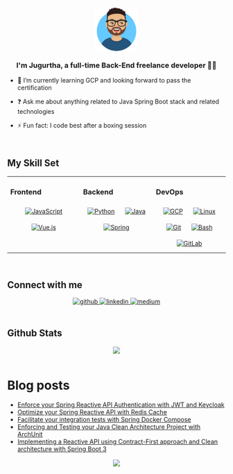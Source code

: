 <div align="center">
<img src="img/avatar.png" align="center" style="width: 20%" />
</div>  


### <div align="center">I'm Jugurtha, a full-time Back-End freelance developer 👨‍💻</div>


- 🌱 I’m currently learning GCP and looking forward to pass the certification


- ❓ Ask me about anything related to Java Spring Boot stack and related technologies


- ⚡ Fun fact: I code best after a boxing session


<br/>  


## My Skill Set
<table><tr><td valign="top" width="33%">



### Frontend
<div align="center">  
<a href="https://www.javascript.com/" target="_blank"><img style="margin: 10px" src="https://profilinator.rishav.dev/skills-assets/javascript-original.svg" alt="JavaScript" height="50" /></a>  
<a href="https://vuejs.org/" target="_blank"><img style="margin: 10px" src="https://profilinator.rishav.dev/skills-assets/vuejs-original-wordmark.svg" alt="Vue.js" height="50" /></a>  
</div>

</td><td valign="top" width="33%">



### Backend
<div align="center">  
<a href="https://www.python.org/" target="_blank"><img style="margin: 10px" src="https://profilinator.rishav.dev/skills-assets/python-original.svg" alt="Python" height="50" /></a>  
<a href="https://www.java.com/" target="_blank"><img style="margin: 10px" src="https://profilinator.rishav.dev/skills-assets/java-original-wordmark.svg" alt="Java" height="50" /></a>  
<a href="https://docs.spring.io/spring-framework/docs/3.0.x/reference/expressions.html#:~:text=The%20Spring%20Expression%20Language%20(SpEL,and%20basic%20string%20templating%20functionality." target="_blank"><img style="margin: 10px" src="https://profilinator.rishav.dev/skills-assets/springio-icon.svg" alt="Spring" height="50" /></a>  
</div>

</td><td valign="top" width="33%">



### DevOps
<div align="center">  
<a href="https://cloud.google.com/" target="_blank"><img style="margin: 10px" src="https://profilinator.rishav.dev/skills-assets/google_cloud-icon.svg" alt="GCP" height="50" /></a>  
<a href="https://www.linux.org/" target="_blank"><img style="margin: 10px" src="https://profilinator.rishav.dev/skills-assets/linux-original.svg" alt="Linux" height="50" /></a>  
<a href="https://github.com/" target="_blank"><img style="margin: 10px" src="https://profilinator.rishav.dev/skills-assets/git-scm-icon.svg" alt="Git" height="50" /></a>  
<a href="https://www.gnu.org/software/bash/" target="_blank"><img style="margin: 10px" src="https://profilinator.rishav.dev/skills-assets/gnu_bash-icon.svg" alt="Bash" height="50" /></a>  
<a href="https://about.gitlab.com/" target="_blank"><img style="margin: 10px" src="https://profilinator.rishav.dev/skills-assets/gitlab.svg" alt="GitLab" height="50" /></a>  
</div>

</td></tr></table>  

<br/>  


## Connect with me
<div align="center">
<a href="https://github.com/jugurta" target="_blank">
<img src=https://img.shields.io/badge/github-%2324292e.svg?&style=for-the-badge&logo=github&logoColor=white alt=github style="margin-bottom: 5px;" />
</a>
<a href="https://linkedin.com/in/jugurtha-aitoufella" target="_blank">
<img src=https://img.shields.io/badge/linkedin-%231E77B5.svg?&style=for-the-badge&logo=linkedin&logoColor=white alt=linkedin style="margin-bottom: 5px;" />
</a>
<a href="https://medium.com/@jugurtha.aitoufella" target="_blank">
<img src=https://img.shields.io/badge/medium-%23292929.svg?&style=for-the-badge&logo=medium&logoColor=white alt=medium style="margin-bottom: 5px;" />
</a>  
</div>  


<br/>  


## Github Stats
<div align="center"><img src="https://github-readme-stats.vercel.app/api?username=jugurta&show_icons=true&count_private=true&hide_border=true" align="center" /></div>  

<br/>  


# Blog posts
<!-- BLOG-POST-LIST:START -->
- [Enforce your Spring Reactive API Authentication with JWT and Keycloak](https://medium.com/@jugurtha.aitoufella/enforce-your-spring-reactive-api-authentication-with-jwt-and-keycloak-00b6d4dde5da?source=rss-784623b9b49d------2)
- [Optimize your Spring Reactive API with Redis Cache](https://medium.com/@jugurtha.aitoufella/optimize-your-spring-reactive-api-with-redis-cache-6116545ec96a?source=rss-784623b9b49d------2)
- [Facilitate your integration tests with Spring Docker Compose](https://medium.com/@jugurtha.aitoufella/facilitate-your-integration-tests-with-spring-docker-compose-31963469e789?source=rss-784623b9b49d------2)
- [Enforcing and Testing your Java Clean Architecture Project with ArchUnit](https://medium.com/@jugurtha.aitoufella/enforcing-and-testing-your-java-clean-architecture-project-with-archunit-56569f3fd547?source=rss-784623b9b49d------2)
- [Implementing a Reactive API using Contract-First approach and Clean architecture with Spring Boot 3](https://medium.com/@jugurtha.aitoufella/implementing-a-reactive-api-using-contract-first-approach-and-clean-architecture-with-spring-boot-3-14280219b394?source=rss-784623b9b49d------2)
<!-- BLOG-POST-LIST:END -->

<div align="center">
<img src="https://komarev.com/ghpvc/?username=jugurta&&style=flat-square" align="center" />
</div>  


<br/>  


<br />
